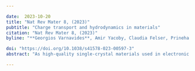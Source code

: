 ```yaml
---

date:  2023-10-20
title: "Nat Rev Mater 8, (2023)"
pubtitle: "Charge transport and hydrodynamics in materials"
citation: "Nat Rev Mater 8, (2023)"
byline: "**Georgios Varnavides**, Amir Yacoby, Claudia Felser, Prineha Narang"

doi: "https://doi.org/10.1038/s41578-023-00597-3"
abstract: "As high-quality single-crystal materials used in electronic devices approach the microscale and nanoscale, charge-transport phenomena in these devices result in inhomogeneous spatial signatures with strong implications for observable material properties. These signatures include spatially varying dissipation, which affects thermal management strategies in devices, and interface resistance between different materials, and are essential for the functional control of devices. In this Review, we investigate the spatially inhomogeneous signatures of charge flow in conductors, with particular emphasis on the recently rekindled field of electron hydrodynamics, a regime where electrons are strongly interacting and can flow collectively akin to fluids. We highlight recent experimental advances in transport measurements that enabled the observation of these signatures and review the theoretical frameworks used to interpret and predict these observations. We outline the new charge-transport phenomena introduced by crystal symmetry in materials, provide an outlook on future research opportunities and identify experimental and theoretical challenges in the study of hydrodynamic transport in materials."

---
```


